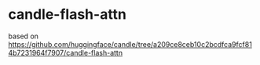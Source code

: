 # candle-flash-attn

based on https://github.com/huggingface/candle/tree/a209ce8ceb10c2bcdfca9fcf814b7231964f7907/candle-flash-attn 
